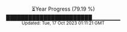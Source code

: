 <p align="center">
⏳Year Progress (79.19 %) <br>
███████████████████████▁▁▁▁▁▁▁ <br>
<sub>Updated: Tue, 17 Oct 2023 01:11:21 GMT</sub>
</p>

